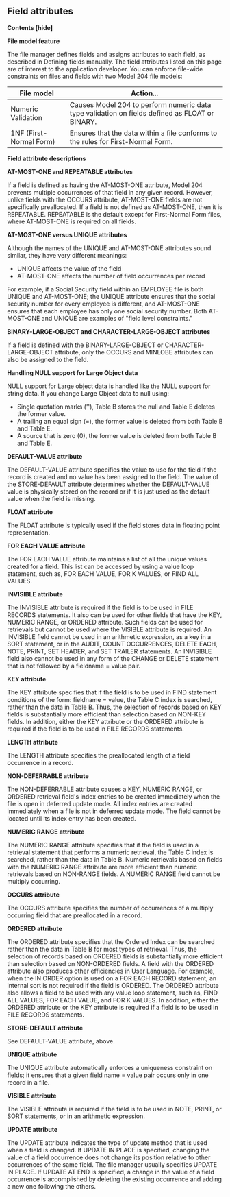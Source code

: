 ## Field attributes

**Contents [hide]**

**File model feature**

The file manager defines fields and assigns attributes to each field, as described in Defining fields manually. The field attributes listed on this page are of interest to the application developer. You can enforce file-wide constraints on files and fields with two Model 204 file models:

**File model** | **Action...**
---|---|
Numeric Validation | Causes Model 204 to perform numeric data type validation on fields defined as FLOAT or BINARY.
1NF (First-Normal Form) | Ensures that the data within a file conforms to the rules for First-Normal Form.

**Field attribute descriptions**

**AT-MOST-ONE and REPEATABLE attributes**

If a field is defined as having the AT-MOST-ONE attribute, Model 204 prevents multiple occurrences of that field in any given record. However, unlike fields with the OCCURS attribute, AT-MOST-ONE fields are not specifically preallocated. If a field is not defined as AT-MOST-ONE, then it is REPEATABLE. REPEATABLE is the default except for First-Normal Form files, where AT-MOST-ONE is required on all fields.

**AT-MOST-ONE versus UNIQUE attributes**

Although the names of the UNIQUE and AT-MOST-ONE attributes sound similar, they have very different meanings:

*   UNIQUE affects the value of the field
*   AT-MOST-ONE affects the number of field occurrences per record

For example, if a Social Security field within an EMPLOYEE file is both UNIQUE and AT-MOST-ONE; the UNIQUE attribute ensures that the social security number for every employee is different, and AT-MOST-ONE ensures that each employee has only one social security number. Both AT-MOST-ONE and UNIQUE are examples of "field level constraints."

**BINARY-LARGE-OBJECT and CHARACTER-LARGE-OBJECT attributes**

If a field is defined with the BINARY-LARGE-OBJECT or CHARACTER-LARGE-OBJECT attribute, only the OCCURS and MINLOBE attributes can also be assigned to the field.

**Handling NULL support for Large Object data**

NULL support for Large object data is handled like the NULL support for string data. If you change Large Object data to null using:

*   Single quotation marks (''), Table B stores the null and Table E deletes the former value.
*   A trailing an equal sign (=), the former value is deleted from both Table B and Table E.
*   A source that is zero (0), the former value is deleted from both Table B and Table E.

**DEFAULT-VALUE attribute**

The DEFAULT-VALUE attribute specifies the value to use for the field if the record is created and no value has been assigned to the field. The value of the STORE-DEFAULT attribute determines whether the DEFAULT-VALUE value is physically stored on the record or if it is just used as the default value when the field is missing.

**FLOAT attribute**

The FLOAT attribute is typically used if the field stores data in floating point representation.

**FOR EACH VALUE attribute**

The FOR EACH VALUE attribute maintains a list of all the unique values created for a field. This list can be accessed by using a value loop statement, such as, FOR EACH VALUE, FOR K VALUES, or FIND ALL VALUES.

**INVISIBLE attribute**

The INVISIBLE attribute is required if the field is to be used in FILE RECORDS statements. It also can be used for other fields that have the KEY, NUMERIC RANGE, or ORDERED attribute. Such fields can be used for retrievals but cannot be used where the VISIBLE attribute is required. An INVISIBLE field cannot be used in an arithmetic expression, as a key in a SORT statement, or in the AUDIT, COUNT OCCURRENCES, DELETE EACH, NOTE, PRINT, SET HEADER, and SET TRAILER statements. An INVISIBLE field also cannot be used in any form of the CHANGE or DELETE statement that is not followed by a fieldname = value pair.

**KEY attribute**

The KEY attribute specifies that if the field is to be used in FIND statement conditions of the form: fieldname = value, the Table C index is searched, rather than the data in Table B. Thus, the selection of records based on KEY fields is substantially more efficient than selection based on NON-KEY fields. In addition, either the KEY attribute or the ORDERED attribute is required if the field is to be used in FILE RECORDS statements.

**LENGTH attribute**

The LENGTH attribute specifies the preallocated length of a field occurrence in a record.

**NON-DEFERRABLE attribute**

The NON-DEFERRABLE attribute causes a KEY, NUMERIC RANGE, or ORDERED retrieval field's index entries to be created immediately when the file is open in deferred update mode. All index entries are created immediately when a file is not in deferred update mode. The field cannot be located until its index entry has been created.

**NUMERIC RANGE attribute**

The NUMERIC RANGE attribute specifies that if the field is used in a retrieval statement that performs a numeric retrieval, the Table C index is searched, rather than the data in Table B. Numeric retrievals based on fields with the NUMERIC RANGE attribute are more efficient than numeric retrievals based on NON-RANGE fields. A NUMERIC RANGE field cannot be multiply occurring.

**OCCURS attribute**

The OCCURS attribute specifies the number of occurrences of a multiply occurring field that are preallocated in a record.

**ORDERED attribute**

The ORDERED attribute specifies that the Ordered Index can be searched rather than the data in Table B for most types of retrieval. Thus, the selection of records based on ORDERED fields is substantially more efficient than selection based on NON-ORDERED fields. A field with the ORDERED attribute also produces other efficiencies in User Language. For example, when the IN ORDER option is used on a FOR EACH RECORD statement, an internal sort is not required if the field is ORDERED. The ORDERED attribute also allows a field to be used with any value loop statement, such as, FIND ALL VALUES, FOR EACH VALUE, and FOR K VALUES. In addition, either the ORDERED attribute or the KEY attribute is required if a field is to be used in FILE RECORDS statements.

**STORE-DEFAULT attribute**

See DEFAULT-VALUE attribute, above.

**UNIQUE attribute**

The UNIQUE attribute automatically enforces a uniqueness constraint on fields; it ensures that a given field name = value pair occurs only in one record in a file.

**VISIBLE attribute**

The VISIBLE attribute is required if the field is to be used in NOTE, PRINT, or SORT statements, or in an arithmetic expression.

**UPDATE attribute**

The UPDATE attribute indicates the type of update method that is used when a field is changed. If UPDATE IN PLACE is specified, changing the value of a field occurrence does not change its position relative to other occurrences of the same field. The file manager usually specifies UPDATE IN PLACE. If UPDATE AT END is specified, a change in the value of a field occurrence is accomplished by deleting the existing occurrence and adding a new one following the others.
